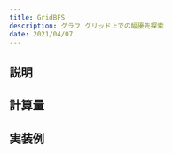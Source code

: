 ```yaml
---
title: GridBFS
description: グラフ グリッド上での幅優先探索
date: 2021/04/07
---
```


## 説明

## 計算量

## 実装例

```cpp import=/assets/Library/graph/gridbfs.cpp
```
